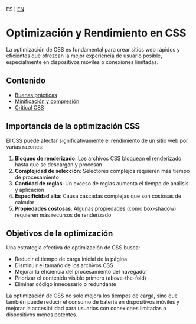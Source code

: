 <!-- MULTILANGUAJE MENU START -->
ES | [EN](https://lckpig.gitbook.io/practical-dev-handbook/css/optimization)
<!-- MULTILANGUAJE MENU END -->

# Optimización y Rendimiento en CSS

La optimización de CSS es fundamental para crear sitios web rápidos y eficientes que ofrezcan la mejor experiencia de usuario posible, especialmente en dispositivos móviles o conexiones limitadas.

## Contenido

- [Buenas prácticas](best-practices.md)
- [Minificación y compresión](minification-and-compression.md)
- [Critical CSS](critical-css.md)

## Importancia de la optimización CSS

El CSS puede afectar significativamente el rendimiento de un sitio web por varias razones:

1. **Bloqueo de renderizado**: Los archivos CSS bloquean el renderizado hasta que se descargan y procesan
2. **Complejidad de selección**: Selectores complejos requieren más tiempo de procesamiento
3. **Cantidad de reglas**: Un exceso de reglas aumenta el tiempo de análisis y aplicación
4. **Especificidad alta**: Causa cascadas complejas que son costosas de calcular
5. **Propiedades costosas**: Algunas propiedades (como box-shadow) requieren más recursos de renderizado

## Objetivos de la optimización

Una estrategia efectiva de optimización de CSS busca:

- Reducir el tiempo de carga inicial de la página
- Disminuir el tamaño de los archivos CSS
- Mejorar la eficiencia del procesamiento del navegador
- Priorizar el contenido visible primero (above-the-fold)
- Eliminar código innecesario o redundante

La optimización de CSS no solo mejora los tiempos de carga, sino que también puede reducir el consumo de batería en dispositivos móviles y mejorar la accesibilidad para usuarios con conexiones limitadas o dispositivos menos potentes. 